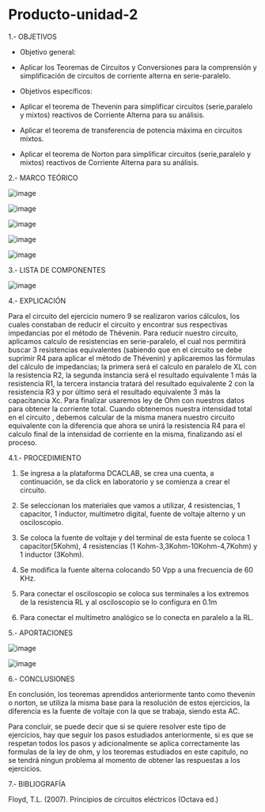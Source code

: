 # Producto-unidad-2
1.- OBJETIVOS
 - Objetivo general:

  - Aplicar los Teoremas de Circuitos y Conversiones para la comprensión y simplificación de circuitos de corriente alterna en serie-paralelo.
  
 - Objetivos específicos:
  
  - Aplicar el teorema de Thevenin para simplificar circuitos (serie,paralelo y mixtos) reactivos de Corriente Alterna para su análisis.
  
  - Aplicar el teorema de transferencia de potencia máxima en circuitos mixtos.
  
  - Aplicar el teorema de Norton para simplificar circuitos (serie,paralelo y mixtos)  reactivos de Corriente Alterna para su análisis.
  
2.- MARCO TEÓRICO 

![image](https://user-images.githubusercontent.com/76132461/109728729-c7a04100-7b84-11eb-92c1-05b4a72e28fa.png)

![image](https://user-images.githubusercontent.com/76132461/109730621-c45a8480-7b87-11eb-8ef8-36a2f0b6eafe.png)

![image](https://user-images.githubusercontent.com/76132461/109733955-2918dd80-7b8e-11eb-842c-fb735b816f16.png)

![image](https://user-images.githubusercontent.com/76132461/109734563-32ef1080-7b8f-11eb-9c0d-6b229c3a19f6.png)

![image](https://user-images.githubusercontent.com/76132461/109735342-9a599000-7b90-11eb-8305-a465a21d657a.png)

3.- LISTA DE COMPONENTES

![image](https://user-images.githubusercontent.com/76134214/109918469-fef61700-7c84-11eb-8fa1-19c4cce63a9b.png)

4.- EXPLICACIÓN

Para el circuito del ejercicio numero 9 se realizaron varios cálculos, los cuales constaban de reducir el circuito y encontrar sus respectivas impedancias por el método de Thévenin. Para reducir nuestro circuito, aplicamos calculo de resistencias en serie-paralelo, el cual nos permitirá buscar 3 resistencias equivalentes (sabiendo que en el circuito se debe suprimir R4 para aplicar el método de Thévenin) y aplicaremos las fórmulas del cálculo de impedancias; la primera será el calculo en paralelo de XL con la resistencia R2, la segunda instancia será el resultado equivalente 1 más la resistencia R1, la tercera instancia tratará del resultado equivalente 2 con la resistencia R3 y por último será el resultado equivalente 3 más la capacitancia Xc. Para finalizar usaremos ley de Ohm con nuestros datos para obtener la corriente total. 
Cuando obtenemos nuestra intensidad total en el circuito , debemos calcular de la misma manera nuestro circuito equivalente con la diferencia que ahora se unirá la resistencia R4 para el calculo final de la intensidad de corriente en la misma, finalizando así el proceso.


4.1.- PROCEDIMIENTO

1.	Se ingresa a la plataforma DCACLAB, se crea una cuenta, a continuación, se da click en laboratorio y se comienza a crear el circuito.

2.	Se seleccionan los materiales que vamos a utilizar, 4 resistencias, 1 capacitor, 1 inductor, multímetro digital, fuente de voltaje alterno y un osciloscopio.

3.	Se coloca la fuente de voltaje y del terminal de esta fuente se coloca 1 capacitor(5Kohm), 4 resistencias (1 Kohm-3,3Kohm-10Kohm-4,7Kohm) y 1 inductor (3Kohm).

4.	Se modifica la fuente alterna colocando 50 Vpp a una frecuencia de 60 KHz.

5.	Para conectar el osciloscopio se coloca sus terminales a los extremos de la resistencia RL y al osciloscopio se lo configura en 0.1m

6.	Para conectar el multímetro analógico se lo conecta en paralelo a la RL.


5.- APORTACIONES

![image](https://user-images.githubusercontent.com/76134214/109918476-01f10780-7c85-11eb-8dd2-aa32b254559f.png)

![image](https://user-images.githubusercontent.com/76134214/109918665-5f855400-7c85-11eb-83f7-ee0fde30b234.png)

6.- CONCLUSIONES

En conclusión, los teoremas aprendidos anteriormente tanto como thevenin o norton, se utiliza la misma base para la resolución de estos ejercicios, la diferencia es la fuente de voltaje con la que se trabaja, siendo esta AC.

Para concluir, se puede decir que si se quiere resolver este tipo de ejercicios, hay que seguir los pasos estudiados anteriormente, si es que se respetan todos los pasos y adicionalmente se aplica correctamente las formulas de la ley de ohm, y los teoremas estudiados en este capitulo, no se tendrá ningun problema al momento de obtener las respuestas a los ejercicios.

7.- BIBLIOGRAFÍA

Floyd, T.L. (2007). Principios de circuitos eléctricos (Octava ed.) 
